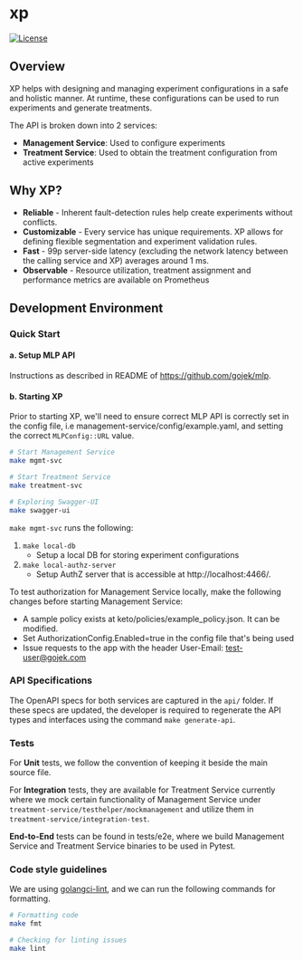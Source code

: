 # xp

[![License](https://img.shields.io/badge/License-Apache%202.0-blue)](https://github.com/feast-dev/feast/blob/master/LICENSE)

## Overview

XP helps with designing and managing experiment configurations in a safe and holistic manner. At runtime, these configurations can be used to run experiments and generate treatments.

The API is broken down into 2 services:

- **Management Service**: Used to configure experiments
- **Treatment Service**: Used to obtain the treatment configuration from active experiments

## Why XP?

- **Reliable** - Inherent fault-detection rules help create experiments without conflicts.
- **Customizable** - Every service has unique requirements. XP allows for defining flexible segmentation and experiment validation rules.
- **Fast** - 99p server-side latency (excluding the network latency between the calling service and XP) averages around 1 ms.
- **Observable** - Resource utilization, treatment assignment and performance metrics are available on Prometheus

## Development Environment

### Quick Start

#### a. Setup MLP API

Instructions as described in README of https://github.com/gojek/mlp.

#### b. Starting XP

Prior to starting XP, we'll need to ensure correct MLP API is correctly set in the config file, i.e management-service/config/example.yaml, and setting the correct `MLPConfig::URL` value.

```bash
# Start Management Service
make mgmt-svc

# Start Treatment Service
make treatment-svc

# Exploring Swagger-UI
make swagger-ui
```

`make mgmt-svc` runs the following:

1. `make local-db`
    - Setup a local DB for storing experiment configurations
2. `make local-authz-server`
    - Setup AuthZ server that is accessible at http://localhost:4466/.

To test authorization for Management Service locally, make the following changes before starting Management Service:

- A sample policy exists at keto/policies/example_policy.json. It can be modified.
- Set AuthorizationConfig.Enabled=true in the config file that's being used
- Issue requests to the app with the header User-Email: test-user@gojek.com

### API Specifications

The OpenAPI specs for both services are captured in the `api/` folder. If these specs are updated, the developer is required to regenerate the API types and interfaces using the command `make generate-api`.

### Tests

For **Unit** tests, we follow the convention of keeping it beside the main source file.

For **Integration** tests, they are available for Treatment Service currently where we mock certain functionality of Management Service under `treatment-service/testhelper/mockmanagement` and utilize them in `treatment-service/integration-test`.

**End-to-End** tests can be found in tests/e2e, where we build Management Service and Treatment Service binaries to be used in Pytest.

### Code style guidelines

We are using [golangci-lint](https://github.com/golangci/golangci-lint), and we can run the following commands for formatting.

```bash
# Formatting code
make fmt

# Checking for linting issues
make lint
```
